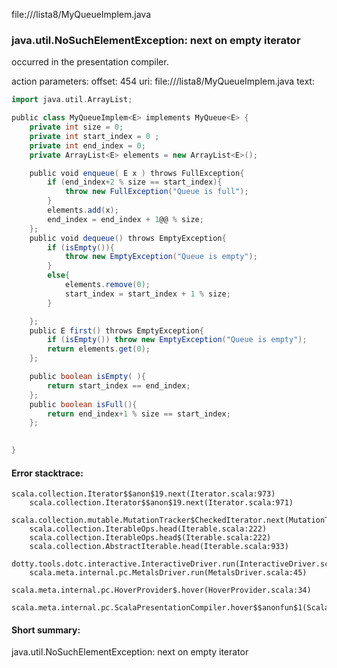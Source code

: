 file://<WORKSPACE>/lista8/MyQueueImplem.java
### java.util.NoSuchElementException: next on empty iterator

occurred in the presentation compiler.

action parameters:
offset: 454
uri: file://<WORKSPACE>/lista8/MyQueueImplem.java
text:
```scala
import java.util.ArrayList;

public class MyQueueImplem<E> implements MyQueue<E> {
    private int size = 0;
    private int start_index = 0 ;
    private int end_index = 0;
    private ArrayList<E> elements = new ArrayList<E>();

    public void enqueue( E x ) throws FullException{
        if (end_index+2 % size == start_index){
            throw new FullException("Queue is full");
        }
        elements.add(x);
        end_index = end_index + 1@@ % size;
    };  
    public void dequeue() throws EmptyException{
        if (isEmpty()){
            throw new EmptyException("Queue is empty");
        }
        else{
            elements.remove(0);
            start_index = start_index + 1 % size;
        }

    }; 
    public E first() throws EmptyException{
        if (isEmpty()) throw new EmptyException("Queue is empty");
        return elements.get(0);
    }; 

    public boolean isEmpty( ){
        return start_index == end_index;
    }; 
    public boolean isFull(){
        return end_index+1 % size == start_index;
    }; 

    
}
```



#### Error stacktrace:

```
scala.collection.Iterator$$anon$19.next(Iterator.scala:973)
	scala.collection.Iterator$$anon$19.next(Iterator.scala:971)
	scala.collection.mutable.MutationTracker$CheckedIterator.next(MutationTracker.scala:76)
	scala.collection.IterableOps.head(Iterable.scala:222)
	scala.collection.IterableOps.head$(Iterable.scala:222)
	scala.collection.AbstractIterable.head(Iterable.scala:933)
	dotty.tools.dotc.interactive.InteractiveDriver.run(InteractiveDriver.scala:168)
	scala.meta.internal.pc.MetalsDriver.run(MetalsDriver.scala:45)
	scala.meta.internal.pc.HoverProvider$.hover(HoverProvider.scala:34)
	scala.meta.internal.pc.ScalaPresentationCompiler.hover$$anonfun$1(ScalaPresentationCompiler.scala:342)
```
#### Short summary: 

java.util.NoSuchElementException: next on empty iterator
